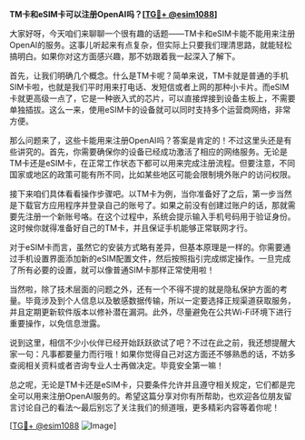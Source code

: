 **TM卡和eSIM卡可以注册OpenAI吗？[[TG💪+ @esim1088](https://t.me/s/esim1088)]**

大家好呀，今天咱们来聊聊一个很有趣的话题——TM卡和eSIM卡能不能用来注册OpenAI的服务。这事儿听起来有点复杂，但实际上只要我们理清思路，就能轻松搞明白。如果你对这方面感兴趣，那不妨跟着我一起深入了解下。

首先，让我们明确几个概念。什么是TM卡呢？简单来说，TM卡就是普通的手机SIM卡啦，也就是我们平时用来打电话、发短信或者上网的那种小卡片。而eSIM卡就更高级一点了，它是一种嵌入式的芯片，可以直接焊接到设备主板上，不需要单独插拔。这么一来，使用eSIM卡的设备就可以同时支持多个运营商网络，非常方便。

那么问题来了，这些卡能用来注册OpenAI吗？答案是肯定的！不过这里头还是有些讲究的。首先，你需要确保你的设备已经成功激活了相应的网络服务。无论是TM卡还是eSIM卡，在正常工作状态下都可以用来完成注册流程。但要注意，不同国家或地区的政策可能有所不同，比如某些地区可能会限制境外账户的访问权限。

接下来咱们具体看看操作步骤吧。以TM卡为例，当你准备好了之后，第一步当然是下载官方应用程序并登录自己的账号了。如果之前没有创建过账户的话，那就需要先注册一个新账号咯。在这个过程中，系统会提示输入手机号码用于验证身份。这时候你就得准备好自己的TM卡，并且保证手机能够正常联网才行。

对于eSIM卡而言，虽然它的安装方式略有差异，但基本原理是一样的。你需要通过手机设置界面添加新的eSIM配置文件，然后按照指引完成绑定操作。一旦完成了所有必要的设置，就可以像普通SIM卡那样正常使用啦！

当然啦，除了技术层面的问题之外，还有一个不得不提的就是隐私保护方面的考量。毕竟涉及到个人信息以及敏感数据传输，所以一定要选择正规渠道获取服务，并且定期更新软件版本以修补潜在漏洞。此外，尽量避免在公共Wi-Fi环境下进行重要操作，以免信息泄露。

说到这里，相信不少小伙伴已经开始跃跃欲试了吧？不过在此之前，我还想提醒大家一句：凡事都要量力而行哦！如果你觉得自己对这方面还不够熟悉的话，不妨多查阅相关资料或者咨询专业人士再做决定。毕竟安全第一嘛！

总之呢，无论是TM卡还是eSIM卡，只要条件允许并且遵守相关规定，它们都是完全可以用来注册OpenAI服务的。希望这篇分享对你有所帮助，也欢迎各位朋友留言讨论自己的看法～最后别忘了关注我们的频道哦，更多精彩内容等着你呢！

[[TG💪+ @esim1088](https://t.me/s/esim1088) ![Image](https://i.postimg.cc/4NQfJmqS/Snipaste-2025-05-13-00-14-12.png)]